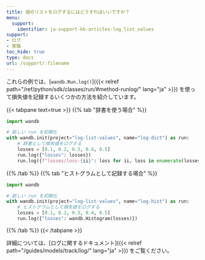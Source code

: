 ```yaml
---
title: 値のリストをログするにはどうすればいいですか？
menu:
  support:
    identifier: ja-support-kb-articles-log_list_values
support:
- ログ
- 実験
toc_hide: true
type: docs
url: /support/:filename
---
```


これらの例では、[`wandb.Run.log()`]({{< relref path="/ref/python/sdk/classes/run/#method-runlog/" lang="ja" >}}) を使って損失値を記録するいくつかの方法を紹介しています。

{{< tabpane text=true >}}
{{% tab "辞書を使う場合" %}}
```python
import wandb

# 新しい run を初期化
with wandb.init(project="log-list-values", name="log-dict") as run:
    # 辞書として損失値をログする
    losses = [0.1, 0.2, 0.3, 0.4, 0.5]
    run.log({"losses": losses})
    run.log({f"losses/loss-{ii}": loss for ii, loss in enumerate(losses)})
```
{{% /tab %}}
{{% tab "ヒストグラムとして記録する場合" %}}
```python
import wandb

# 新しい run を初期化
with wandb.init(project="log-list-values", name="log-hist") as run:
    # ヒストグラムとして損失値をログする
    losses = [0.1, 0.2, 0.3, 0.4, 0.5]
    run.log({"losses": wandb.Histogram(losses)})
```
{{% /tab %}}
{{< /tabpane >}}

詳細については、[ログに関するドキュメント]({{< relref path="/guides/models/track/log/" lang="ja" >}}) をご覧ください。